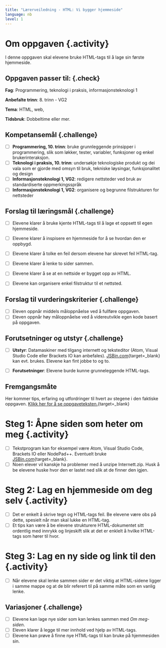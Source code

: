 ```yaml
---
title: "Lærerveiledning - HTML: Vi bygger hjemmeside"
language: nb
level: 1
---
```


# Om oppgaven {.activity}
I denne oppgaven skal elevene bruke HTML-tags til å lage sin første hjemmeside.

## Oppgaven passer til: {.check}
 __Fag__: Programmering, teknologi i praksis, informasjonsteknologi 1

__Anbefalte trinn__: 8. trinn - VG2

__Tema__: HTML, web,

__Tidsbruk__: Dobbeltime eller mer.


## Kompetansemål {.challenge}

- [ ] __Programmering, 10. trinn__: bruke grunnleggende prinsipper i programmering, slik som løkker, tester, variabler, funksjoner og enkel brukerinteraksjon.
- [ ] __Teknologi i praksis, 10. trinn__: undersøkje teknologiske produkt og dei vala som er gjorde med omsyn til bruk, tekniske løysingar, funksjonalitet og design
- [ ] __Informasjonsteknologi 1, VG2__: redigere nettsteder ved bruk av standardiserte oppmerkingsspråk
- [ ] __Informasjonsteknologi 1, VG2__: organisere og begrunne filstrukturen for nettsteder

## Forslag til læringsmål {.challenge}

- [ ] Elevene klarer å bruke kjente HTML-tags til å lage et oppsett til egen hjemmeside.
- [ ] Elevene klarer å inspisere en hjemmeside for å se hvordan den er oppbygd.
- [ ] Elevene klarer å tolke en feil dersom elevene har skrevet feil HTML-tag.
- [ ] Elevene klarer å lenke to sider sammen.
- [ ] Elevene klarer å se at en nettside er bygget opp av HTML.
- [ ] Elevene kan organisere enkel filstruktur til et nettsted.


## Forslag til vurderingskriterier {.challenge}

- [ ] Eleven oppnår middels måloppnåelse ved å fullføre oppgaven.
- [ ] Eleven oppnår høy måloppnåelse ved å videreutvikle egen kode basert på oppgaven.

## Forutsetninger og utstyr {.challenge}

- [ ] __Utstyr__: Datamaskiner med tilgang internett og teksteditor (Atom, Visual Studio Code eller Brackets IO kan anbefales). [JSBin.com](http://jsbin.com){target=_blank} kan evt. brukes. Elevene kan fint jobbe to og to.

- [ ] __Forutsetninger__: Elevene burde kunne grunneleggende HTML-tags.

## Fremgangsmåte
Her kommer tips, erfaring og utfordringer til hvert av stegene i den faktiske oppgaven. [Klikk her for å se oppgaveteksten.](en_hjemmeside.html){target=_blank}

# Steg 1: Åpne siden som heter om meg {.activity}
- [ ] Tekstprogram kan for eksempel være Atom, Visual Studio Code, Brackets IO eller NodePad++. Eventuelt bruke [JSBin.com](http://jsbin.com){target=_blank}.
- [ ] Noen elever vil kanskje ha problemer med å unzipe Internett.zip. Husk å be elevene huske hvor den er lastet ned slik at de finner den igjen.

# Steg 2: Lag en hjemmeside om deg selv {.activity}
- [ ] Det er enkelt å skrive tegn og HTML-tags feil. Be elevene være obs på dette, spesielt når man skal lukke en HTML-tag.
- [ ] Et tips kan være å be elevene strukturere HTML-dokumentet sitt ordentlig med innrykk og linjeskift slik at det er enklelt å hvilke HTML-tags som hører til hvor.

# Steg 3: Lag en ny side og link til den {.activity}
- [ ] Når elevene skal lenke sammen sider er det viktig at HTML-sidene ligger i samme mappe og at de blir referert til på samme måte som en vanlig lenke.

## Variasjoner {.challenge}
- [ ] Elevene kan lage nye sider som kan lenkes sammen med _Om meg-siden_.
- [ ] Eleven klarer å legge til mer innhold ved hjelp av HTML-tags.
- [ ] Elevene kan prøve å finne nye HTML-tags til kan bruke på hjemmesiden sin.
